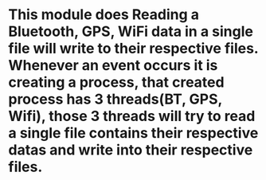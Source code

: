 # This module does Reading a Bluetooth, GPS, WiFi data in a single file will write to their respective files. Whenever an event occurs it is creating a process, that created process has 3 threads(BT, GPS, Wifi), those 3 threads will try to read a single file contains their respective datas and write into their respective files. 
